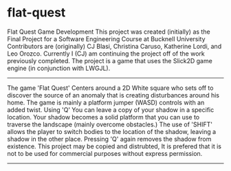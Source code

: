 # flat-quest
Flat Quest Game Development
This project was created (initially) as the Final Project for a Software Engineering Course at Bucknell University
Contributors are (originally) CJ Blasi, Christina Caruso, Katherine Lordi, and Leo Orozco. 
Currently I (CJ) am continuing the project off of the work previously completed.
The project is a game that uses the Slick2D game engine (in conjunction with LWGJL).
______________________

The game 'Flat Quest' Centers around a 2D White square who sets off to discover the source of an anomaly that is creating disturbances around his home.
The game is mainly a platform jumper (WASD) controls with an added twist. Using 'Q' You can leave a copy of your shadow in a specific location.
Your shadow becomes a solid platform that you can use to traverse the landscape (mainly overcome obstacles.) The use of 'SHIFT' allows the player
to switch bodies to the location of the shadow, leaving a shadow in the other place. Pressing 'Q' again removes the shadow from existence.
This project may be copied and distrubted, It is prefered that it is not to be used for commercial purposes without express permission.
_____________________
